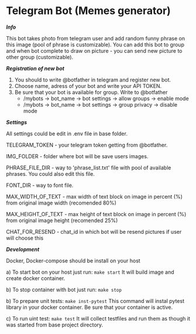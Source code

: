 # Telegram Bot (Memes generator)

___Info___

This bot takes photo from telegram user and add random funny phrase on this image (pool of phrase is customizable).
You can add this bot to group and when bot complete to draw on picture - you can send new picture to other group (customizable).

___Registration of new bot___
1. You should to write @botfather in telegram and register new bot.
2. Choose name, adress of your bot and write your API TOKEN.
3. Be sure that your bot is available for group. Write to @botfather
	* /mybots -> bot_name -> bot settings -> allow groups -> enable mode
	* /mybots -> bot_name -> bot settings -> group privacy -> disable mode

___Settings___

All settings could be edit in .env file in base folder.

TELEGRAM_TOKEN - your telegram token getting from @botfather.

IMG_FOLDER - folder where bot will be save users images.

PHRASE_FILE_DIR - way to 'phrase_list.txt' file with pool of available phrases. You could also edit this file.

FONT_DIR - way to font file.

MAX_WIDTH_OF_TEXT - max width of text block on image in percent (%) from original image width (recomended 80%)

MAX_HEIGHT_OF_TEXT - max height of text block on image in percent (%) from original image height (recomended 25%)

CHAT_FOR_RESEND - chat_id in which bot will be resend pictures if user will choose this

___Development___

Docker, Docker-compose should be install on your host

a) To start bot on your host just run:
`make start`
It will build image and create docker container.

b) To stop container with bot just run:
`make stop`

b) To prepare unit tests:
`make inst-pytest` 
This command will instal pytest library in your docker container. Be sure that your container is active.

c) To run uint test:
`make test`
It will collect testfiles and run them as though it was started from base project directory.
